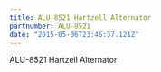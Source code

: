 ```yaml
---
title: ALU-8521 Hartzell Alternator
partnumber: ALU-8521
date: "2015-05-06T23:46:37.121Z"
---
```


ALU-8521 Hartzell Alternator
